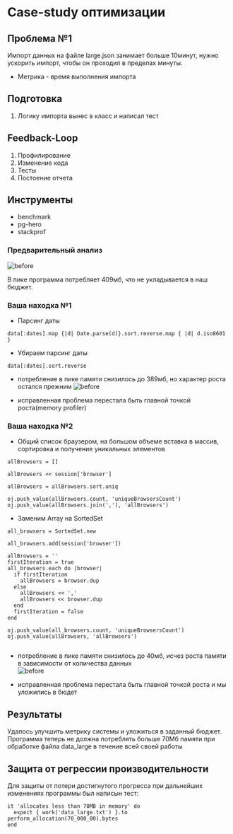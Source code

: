 # Case-study оптимизации



## Проблема №1
Импорт данных на файле large.json занимает больше 10минут, нужно ускорить импорт, чтобы он проходил в пределах минуты.

- Метрика - время выполнения импорта 

## Подготовка
1. Логику импорта вынес в класс и написал тест

## Feedback-Loop
1. Профилирование
2. Изменение кода
3. Тесты
4. Постоение отчета

## Инструменты
- benchmark
- pg-hero
- stackprof


### Предварительный анализ
![before](massif-visualizer/before.png)

В пике программа потребляет 409мб, что не укладывается в наш бюджет.

### Ваша находка №1

- Парсинг даты

```
data[:dates].map {|d| Date.parse(d)}.sort.reverse.map { |d| d.iso8601 }
```
- Убираем парсинг даты
```
data[:dates].sort.reverse
```
- потребление в пике памяти снизилось до 389мб, но характер роста остался прежним
![before](massif-visualizer/iteration_1.png)
  
- исправленная проблема перестала быть главной точкой роста(memory profiler)

### Ваша находка №2

- Общий список браузером, на большом объеме вставка в массив, сортировка и получение уникальных элементов
```
allBrowsers = []

allBrowsers << session['browser'] 

allBrowsers = allBrowsers.sort.uniq

oj.push_value(allBrowsers.count, 'uniqueBrowsersCount')
oj.push_value(allBrowsers.join(','), 'allBrowsers')
```
- Заменим Array на SortedSet
```
all_browsers = SortedSet.new

all_browsers.add(session['browser'])

allBrowsers = ''
firstIteration = true
all_browsers.each do |browser|
  if firstIteration
    allBrowsers = browser.dup
  else
    allBrowsers << ','
    allBrowsers << browser.dup
  end
  firstIteration = false
end

oj.push_value(all_browsers.count, 'uniqueBrowsersCount')
oj.push_value(allBrowsers, 'allBrowsers')
 
```
- потребление в пике памяти снизилось до 40мб, исчез роста памяти в зависимости от количества данных   
  ![before](massif-visualizer/iteration_2.png)

- исправленная проблема перестала быть главной точкой роста и мы уложились в бюдет

## Результаты
Удалось улучшить метрику системы и уложиться в заданный бюджет. Программа теперь не должна потреблять больше 70Мб памяти при обработке файла data_large в течение всей своей работы

## Защита от регрессии производительности
Для защиты от потери достигнутого прогресса при дальнейших изменениях программы был написын тест:

```
it 'allocates less than 70MB in memory' do
  expect { work('data_large.txt') }.to perform_allocation(70_000_00).bytes
end
```

